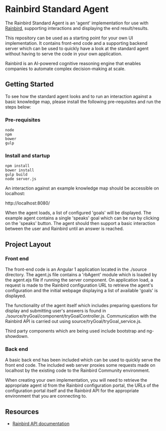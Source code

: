 # Rainbird Standard Agent

The Rainbird Standard Agent is an 'agent' implementation for use with [Rainbird](https://rainbird.ai/), supporting interactions and displaying the end result/results.

This repository can be used as a starting point for your own UI implementation.  It contains front-end code and a supporting backend server which can be used to quickly have a look at the standard agent without having to serve the code in your own application.

Rainbird is an AI-powered cognitive reasoning engine that enables companies to automate complex decision-making at scale.

## Getting Started

To see how the standard agent looks and to run an interaction against a basic knowledge map, please install the following pre-requisites and run the steps below:

### Pre-requisites

```
node
npm
bower
gulp
```

### Install and startup

```
npm install
bower install
gulp build
node server.js
```

An interaction against an example knowledge map should be accessible on localhost:

http://localhost:8080/

When the agent loads, a list of configured 'goals' will be displayed.  The example agent contains a single 'speaks' goal which can be run by clicking on the 'speaks' button.  The agent should then support a basic interaction between the user and Rainbird until an answer is reached.

## Project Layout

### Front end

The front-end code is an Angular 1 application located in the ./source directory.  The agent.js file contains a 'rbAgent' module which is loaded by the agent.ejs file if running the server component.  On application load, a request is made to the Rainbird configuration URL to retrieve the agent's configuration and the initial webpage displaying a list of available 'goals' is displayed.  

The functionality of the agent itself which includes preparing questions for display and submitting user's answers is found in ./source/tryGoal/component/tryGoalController.js.  Communication with the Rainbird API is carried out using source/tryGoal/tryGoal_service.js.  

Third party components which are being used include bootstrap and ng-showdown.

### Back end

A basic back end has been included which can be used to quickly serve the front end code.  The included web server proxies some requests made on localhost by the existing code to the Rainbird Community environment.  

When creating your own implementation, you will need to retrieve the appropriate agent id from the Rainbird configuration portal, the URLs of the configuration portal itself and the Rainbird API for the appropriate environment that you are connecting to.

## Resources

* [Rainbird API documentation](https://rainbird-ai.gitlab.io/rainbird-docs/)
